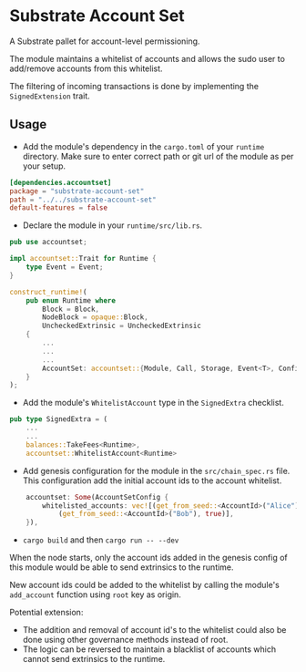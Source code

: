 # Substrate Account Set

A Substrate pallet for account-level permissioning.

The module maintains a whitelist of accounts and allows the sudo user to add/remove accounts from this whitelist.

The filtering of incoming transactions is done by implementing the `SignedExtension` trait.

## Usage

* Add the module's dependency in the `cargo.toml` of your `runtime` directory. Make sure to enter correct path or git url of the module as per your setup.

```toml
[dependencies.accountset]
package = "substrate-account-set"
path = "../../substrate-account-set"
default-features = false
```

* Declare the module in your `runtime/src/lib.rs`.

```rust
pub use accountset;

impl accountset::Trait for Runtime {
    type Event = Event;
}

construct_runtime!(
    pub enum Runtime where
        Block = Block,
        NodeBlock = opaque::Block,
        UncheckedExtrinsic = UncheckedExtrinsic
    {
        ...
        ...
        ...
        AccountSet: accountset::{Module, Call, Storage, Event<T>, Config<T>},
    }
);
```

* Add the module's `WhitelistAccount` type in the `SignedExtra` checklist.

```rust
pub type SignedExtra = (
    ...
    ...
    balances::TakeFees<Runtime>,
    accountset::WhitelistAccount<Runtime>
```

* Add genesis configuration for the module in the `src/chain_spec.rs` file. This configuration add the initial account ids to the account whitelist.

```rust
    accountset: Some(AccountSetConfig {
        whitelisted_accounts: vec![(get_from_seed::<AccountId>("Alice"), true),
            (get_from_seed::<AccountId>("Bob"), true)],
    }),
```

* `cargo build` and then `cargo run -- --dev`

When the node starts, only the account ids added in the genesis config of this module would be able to send extrinsics to the runtime.

New account ids could be added to the whitelist by calling the module's `add_account` function using `root` key as origin.

Potential extension:

* The addition and removal of account id's to the whitelist could also be done using other governance methods instead of root.
* The logic can be reversed to maintain a blacklist of accounts which cannot send extrinsics to the runtime.
